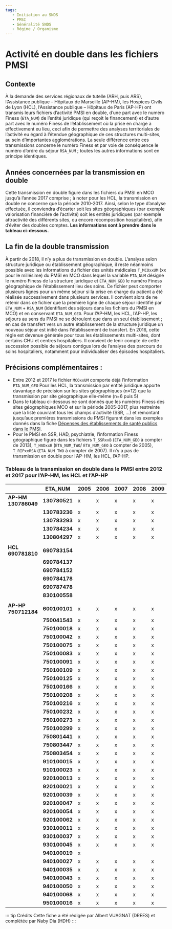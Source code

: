 ```yaml
---
tags:
   - Initiation au SNDS
   - PMSI
   - Généralité SNDS
   - Régime / Organisme
---
```


# Activité en double dans les fichiers PMSI
<!-- SPDX-License-Identifier: MPL-2.0 -->

<TagLinks />

## Contexte

À la demande des services régionaux de tutelle (ARH, puis ARS), l’Assistance publique – Hôpitaux de Marseille (AP-HM), les Hospices Civils de Lyon (HCL), l’Assistance publique – Hôpitaux de Paris (AP-HP) ont transmis leurs fichiers d’activité PMSI en double, d’une part avec le numéro Finess (`ETA_NUM`) de l’entité juridique (qui reçoit le financement) et d’autre part avec le numéro Finess de l’établissement où la prise en charge a effectivement eu lieu, ceci afin de permettre des analyses territoriales de l’activité eu égard à l’étendue géographique de ces structures multi-sites, au sein d’importantes agglomérations. La seule différence entre ces transmissions concerne le numéro Finess  et par voie de conséquence le numéro d’ordre du séjour `RSA_NUM` ; toutes les autres informations sont en principe identiques.

## Années concernées par la transmission en double 

Cette transmission en double figure dans les fichiers du PMSI en MCO jusqu’à l’année 2017 comprise ; à noter pour les HCL, la transmission en double ne concerne que la période 2010-2017. Ainsi, selon le type d’analyse effectuée, il conviendra d’écarter soit les sites géographiques (par exemple valorisation financière de l’activité) soit les entités juridiques (par exemple attractivité des différents sites, ou encore recomposition hospitalière), afin d’éviter des doubles comptes. **Les informations sont à prendre dans le tableau ci-dessous.**

## La fin de la double transmission

À partir de 2018, il n’y a plus de transmission en double. L’analyse selon structure juridique ou établissement géographique, il reste néanmoins possible avec les informations du fichier des unités médicales `T_MCOxxUM` (xx pour le millésime) du PMSI en MCO dans lequel la variable `ETA_NUM` désigne le numéro Finess de la structure juridique et `ETA_NUM_GEO` le numéro Finess géographique de l’établissement lieu des soins. Ce fichier peut comporter plusieurs lignes pour un même séjour si la prise en charge du patient a été réalisée successivement dans plusieurs services. Il convient alors de ne retenir dans ce fichier que la première ligne de chaque séjour identifié par `ETA_NUM` + `RSA_NUM` (identifiant des séjours dans les fichiers du PMSI en MCO) et en conservant `ETA_NUM_GEO`. Pour l’AP-HM, les HCL, l’AP-HP, les séjours au sens du PMSI ne se déroulent que dans un seul établissement ; en cas de transfert vers un autre établissement de la structure juridique un nouveau séjour est initié dans l’établissement de transfert. En 2016, cette règle est devenue générale pour tous les établissements multi-sites, dont certains CHU et centres hospitaliers. Il convient de tenir compte de cette succession possible de séjours contigus lors de l’analyse des parcours de soins hospitaliers, notamment pour individualiser des épisodes hospitaliers.

## Précisions complémentaires :

* Entre 2012 et 2017 le fichier `MCOxxUM` comporte déjà l’information `ETA_NUM_GEO`
Pour les HCL, la transmission par entité juridique apporte davantage de précision sur les sites géographiques (n=12) que la transmission par site géographique elle-même (n=6 puis 5)
* Dans le tableau ci-dessous ne sont donnés que les numéros Finess des sites géographiques MCO et sur la période 2005-2017, plus restreinte que la liste couvrant tous les champs d’activité (SSR, …) et remontant jusqu’aux premières transmissions du PMSI figurant dans les exemples donnés dans la fiche [Dépenses des établissements de santé publics dans le PMSI](depenses_hopital_public.md).
* Pour le PMSI en SSR, HAD, psychiatrie, l’information Finess géographique figure dans les fichiers `T_SSRxxB` (`ETA_NUM_GEO` à compter de 2013), `T_HADxxB` (`ETA_NUM_TWO`/ `ETA_NUM_GEO` à compter de 2005), `T_RIPxxRSA` (`ETA_NUM_TWO` à compter de 2007). Il n’y a pas de transmission en double pour l’AP-HM, les HCL, l’AP-HP.



### Tableau de la transmission en double dans le PMSI entre 2012 et 2017 pour l’AP-HM, les HCL et l’AP-HP



|                 	| ETA_NUM   	| 2005 	| 2006 	| 2007 	| 2008 	| 2009 	| 2010 	| 2011 	| 2012 	| 2013 	| 2014 	| 2015 	| 2016 	| 2017 	|
|-----------------	|-----------	|------	|------	|------	|------	|------	|------	|------	|------	|------	|------	|------	|------	|------	|
|**AP-HM 130786049**|**130780521**|  x   	|  x   	|  x   	|  x   	|  x   	|  x   	|  x   	|  x   	|  x   	|  x   	|  x   	|  x   	|  x   	|
|                 	|**130783236**|  x   	|  x   	|  x   	|  x   	|  x   	|  x   	|  x   	|  x   	|  x   	|  x   	|  x   	|  x   	|  x   	|
|                 	|**130783293**|  x   	|  x   	|  x   	|  x   	|  x   	|  x   	|  x   	|  x   	|  x   	|  x   	|  x   	|  x   	|  x   	|
|                 	|**130784234**|  x   	|  x   	|  x   	|  x   	|  x   	|  x   	|  x   	|  x   	|  x   	|  x   	|  x   	|  x   	|  x   	|
|                 	|**130804297**|  x   	|  x   	|  x   	|  x   	|  x   	|  x   	|  x   	|  x   	|  x   	|  x   	|  x   	|  x   	|  x   	|
|                 	|           	|      	|      	|      	|      	|      	|      	|      	|      	|      	|      	|      	|      	|      	|
|**HCL 690781810**	|**690783154**|      	|      	|      	|      	|      	|      	|   x  	|   x  	|   x  	|   x  	|   x  	|   x  	|   x  	|
|                 	|**690784137**|      	|      	|      	|      	|      	|      	|   x  	|   x  	|   x  	|   x  	|   x  	|   x  	|   x  	|
|                 	|**690784152**|      	|      	|      	|      	|      	|      	|   x  	|   x  	|   x  	|   x  	|   x  	|   x  	|   x  	|
|                 	|**690784178**|      	|      	|      	|      	|      	|      	|   x  	|   x  	|   x  	|   x  	|   x  	|   x  	|   x  	|
|                 	|**690787478**|      	|      	|      	|      	|      	|      	|   x  	|   x  	|   x  	|   x  	|      	|      	|      	|
|                 	|**830100558**|      	|      	|      	|      	|      	|      	|   x  	|   x  	|   x  	|   x  	|   x  	|   x  	|   x  	|
|                 	|           	|      	|      	|      	|      	|      	|      	|      	|      	|      	|      	|      	|      	|      	|
|**AP-HP 750712184**|**600100101**|   x  	|   x  	|   x  	|   x  	|   x  	|   x  	|   x  	|   x  	|   x  	|   x  	|   x  	|   x  	|   x  	|
|                 	|**750041543**|   x  	|   x  	|   x  	|   x  	|   x  	|   x  	|   x  	|   x  	|   x  	|   x  	|   x  	|   x  	|   x  	|
|                 	|**750100018**|   x  	|   x  	|   x  	|   x  	|   x  	|   x  	|   x  	|   x  	|   x  	|   x  	|   x  	|   x  	|   x  	|
|                 	|**750100042**|   x  	|   x  	|   x  	|   x  	|   x  	|   x  	|   x  	|   x  	|   x  	|   x  	|   x  	|   x  	|   x  	|
|                 	|**750100075**|   x  	|   x  	|   x  	|   x  	|   x  	|   x  	|   x  	|   x  	|   x  	|   x  	|   x  	|   x  	|   x  	|
|                 	|**750100083**|   x  	|   x  	|   x  	|   x  	|   x  	|   x  	|   x  	|   x  	|   x  	|   x  	|   x  	|   x  	|   x  	|
|                 	|**750100091**|   x  	|   x  	|   x  	|   x  	|   x  	|   x  	|   x  	|   x  	|   x  	|   x  	|   x  	|   x  	|   x  	|
|                 	|**750100109**|   x  	|   x  	|   x  	|   x  	|   x  	|   x  	|   x  	|   x  	|   x  	|   x  	|   x  	|   x  	|   x  	|
|                 	|**750100125**|   x  	|   x  	|   x  	|   x  	|   x  	|   x  	|   x  	|   x  	|   x  	|   x  	|   x  	|   x  	|   x  	|
|                 	|**750100166**|   x  	|   x  	|   x  	|   x  	|   x  	|   x  	|   x  	|   x  	|   x  	|   x  	|   x  	|   x  	|   x  	|
|                 	|**750100208**|   x  	|   x  	|   x  	|   x  	|   x  	|   x  	|   x  	|   x  	|   x  	|   x  	|   x  	|   x  	|   x  	|
|                 	|**750100216**|   x  	|   x  	|   x  	|   x  	|   x  	|   x  	|   x  	|   x  	|   x  	|   x  	|   x  	|   x  	|   x  	|
|                 	|**750100232**|   x  	|   x  	|   x  	|   x  	|   x  	|   x  	|   x  	|   x  	|   x  	|   x  	|   x  	|   x  	|   x  	|
|                 	|**750100273**|   x  	|   x  	|   x  	|   x  	|   x  	|   x  	|   x  	|   x  	|   x  	|   x  	|   x  	|   x  	|   x  	|
|                 	|**750100299**|   x  	|   x  	|   x  	|   x  	|   x  	|   x  	|   x  	|   x  	|   x  	|   x  	|   x  	|   x  	|   x  	|
|                 	|**750801441**|   x  	|   x  	|   x  	|   x  	|   x  	|   x  	|   x  	|   x  	|   x  	|   x  	|   x  	|   x  	|   x  	|
|                 	|**750803447**|   x  	|   x  	|   x  	|   x  	|   x  	|   x  	|   x  	|   x  	|   x  	|   x  	|   x  	|   x  	|   x  	|
|                 	|**750803454**|   x  	|   x  	|   x  	|   x  	|   x  	|   x  	|   x  	|   x  	|   x  	|   x  	|   x  	|   x  	|   x  	|
|                 	|**910100015**|   x  	|   x  	|   x  	|   x  	|   x  	|   x  	|   x  	|   x  	|   x  	|   x  	|   x  	|   x  	|   x  	|
|                 	|**910100023**|   x  	|   x  	|   x  	|   x  	|   x  	|   x  	|   x  	|   x  	|   x  	|   x  	|   x  	|   x  	|   x  	|
|                 	|**920100013**|   x  	|   x  	|   x  	|   x  	|   x  	|   x  	|   x  	|   x  	|   x  	|   x  	|   x  	|   x  	|   x  	|
|                 	|**920100021**|   x  	|   x  	|   x  	|   x  	|   x  	|   x  	|   x  	|   x  	|   x  	|   x  	|   x  	|   x  	|   x  	|
|                 	|**920100039**|   x  	|   x  	|   x  	|   x  	|   x  	|   x  	|   x  	|   x  	|   x  	|   x  	|   x  	|   x  	|   x  	|
|                 	|**920100047**|   x  	|   x  	|   x  	|   x  	|   x  	|   x  	|   x  	|   x  	|   x  	|   x  	|   x  	|   x  	|   x  	|
|                 	|**920100054**|   x  	|   x  	|   x  	|   x  	|   x  	|   x  	|   x  	|   x  	|   x  	|   x  	|   x  	|   x  	|   x  	|
|                 	|**920100062**|   x  	|   x  	|   x  	|   x  	|   x  	|   x  	|   x  	|   x  	|   x  	|   x  	|   x  	|   x  	|   x  	|
|                 	|**930100011**|   x  	|   x  	|   x  	|   x  	|   x  	|   x  	|   x  	|   x  	|   x  	|   x  	|   x  	|   x  	|   x  	|
|                 	|**930100037**|   x  	|   x  	|   x  	|   x  	|   x  	|   x  	|   x  	|   x  	|   x  	|   x  	|   x  	|   x  	|   x  	|
|                 	|**930100045**|   x  	|   x  	|   x  	|   x  	|   x  	|   x  	|   x  	|   x  	|   x  	|   x  	|   x  	|   x  	|   x  	|
|                 	|**940100019**|   x  	|      	|      	|      	|      	|      	|      	|      	|      	|      	|      	|      	|      	|
|                 	|**940100027**|   x  	|   x  	|   x  	|   x  	|   x  	|   x  	|   x  	|   x  	|   x  	|   x  	|   x  	|   x  	|   x  	|
|                 	|**940100035**|   x  	|   x  	|   x  	|   x  	|   x  	|   x  	|   x  	|   x  	|   x  	|   x  	|   x  	|   x  	|   x  	|
|                 	|**940100043**|   x  	|   x  	|   x  	|   x  	|   x  	|   x  	|   x  	|   x  	|   x  	|   x  	|   x  	|   x  	|   x  	|
|                 	|**940100050**|   x  	|   x  	|   x  	|   x  	|   x  	|   x  	|   x  	|   x  	|   x  	|   x  	|   x  	|   x  	|   x  	|
|                 	|**940100068**|   x  	|   x  	|   x  	|   x  	|   x  	|   x  	|   x  	|   x  	|   x  	|   x  	|   x  	|   x  	|   x  	|
|                 	|**950100016**|   x  	|   x  	|   x  	|   x  	|   x  	|   x  	|   x  	|   x  	|   x  	|   x  	|   x  	|   x  	|      	|


::: tip Crédits
Cette fiche a été rédigée par Albert VUAGNAT (DREES) et complétée par Naby Dia (HDH)
:::


